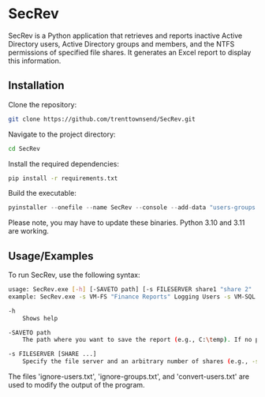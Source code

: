 
# SecRev

SecRev is a Python application that retrieves and reports inactive Active Directory users, Active Directory groups and members, and the NTFS permissions of specified file shares. It generates an Excel report to display this information.




## Installation

Clone the repository:
```bash
git clone https://github.com/trenttownsend/SecRev.git
```

Navigate to the project directory:
```bash
cd SecRev
```

Install the required dependencies:
```bash
pip install -r requirements.txt
```

Build the executable:
```py
pyinstaller --onefile --name SecRev --console --add-data "users-groups.ps1;." --add-data "share-permissions.ps1;." --add-binary "%LOCALAPPDATA%\\Programs\\Python\\Python310\\python.exe;." --add-binary "%LOCALAPPDATA%\\Programs\\Python\\Python310\\python310.dll;." SecRev.py
```
Please note, you may have to update these binaries. Python 3.10 and 3.11 are working.
## Usage/Examples

To run SecRev, use the following syntax:
```bash
usage: SecRev.exe [-h] [-SAVETO path] [-s FILESERVER share1 "share 2" ... shareN] [-s ...]
example: SecRev.exe -s VM-FS "Finance Reports" Logging Users -s VM-SQL Data "User Files"

-h
    Shows help

-SAVETO path
    The path where you want to save the report (e.g., C:\temp). If no path is specified, the default path will be C:\temp.

-s FILESERVER [SHARE ...]
    Specify the file server and an arbitrary number of shares (e.g., -s FILESERVER share1 share2).
```

The files 'ignore-users.txt', 'ignore-groups.txt', and 'convert-users.txt' are used to modify the output of the program.
